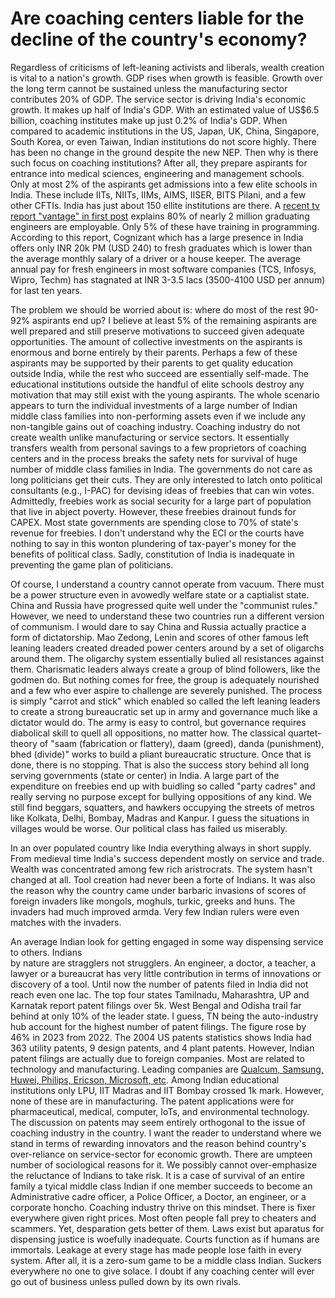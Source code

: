 # Are coaching centers liable for the decline of the country's economy?


Regardless of criticisms of left-leaning activists and liberals, wealth creation is vital to a nation's growth.
GDP rises when growth is feasible. Growth over the long term cannot be sustained unless 
the manufacturing sector contributes 20% of GDP. The service sector is driving India's economic growth. It makes 
up half of India's GDP. With an estimated value of US$6.5 billion, coaching institutes make up just 0.2% of India's
GDP.  When compared to academic institutions in the US, Japan, UK, China, Singapore, South Korea, or
even Taiwan, Indian institutions do not score highly. There has been no change in the ground despite the new NEP.
Then why is there such focus on coaching institutions? After all, they 
prepare aspirants for entrance into medical sciences, engineering and management schools. Only at most
2% of the aspirants get admissions into a few elite schools in India. These include IITs, NIITs, IIMs,
AIMS, IISER, BITS Pilani, and a few other CFTIs. India has just about 150 ellite institutions are there.
A [recent tv report "vantage" in first post](https://youtu.be/kK3OfIdlgTw?si=yFxV58E5C7e_PNI9) explains 
80% of nearly 2 million graduating engineers are employable. Only 5% of these have training in programming. 
According to this report, Cognizant which has a large presence in India offers only INR 20k PM (USD 240)
to fresh graduates which is lower than the average monthly salary of a driver or a house keeper. The 
average annual pay for fresh engineers in most software companies (TCS, Infosys, Wipro, Techm) has 
stagnated at INR 3-3.5 lacs (3500-4100 USD per annum) for last ten years. 
  
The problem we should be worried about is: where do most of the rest
90-92% aspirants end up? I believe at least 5% of the remaining aspirants are well prepared and
still preserve motivations to succeed given adequate opportunities. The amount of collective investments 
on the aspirants is enormous and borne entirely by their parents. Perhaps a few of these aspirants may 
be supported by their parents to get quality education outside India, while the rest who succeed are
essentially self-made. The educational institutions outside the handful of elite schools 
destroy any motivation that may still exist with the young aspirants. The whole scenario appears
to turn the individual investments of a large number
of Indian middle class families into non-performing assets even if we include any non-tangible gains out 
of coaching industry. Coaching industry do not create wealth unlike manufacturing or service sectors.
It essentially transfers wealth from personal savings to a few proprietors of coaching
centers and in the process breaks the safety nets for survival of huge number of middle 
class families in India. The governments do not care as long politicians get their cuts. 
They are only interested to 
latch onto political consultants (e.g., I-PAC) for devising ideas of freebies that can win votes.
Admittedly, freebies work as social security for a large part of population
that live in abject poverty. However, these freebies drainout funds for CAPEX. Most
state governments are spending close to 70% of state's revenue for freebies. I don't understand
why the ECI or the courts have nothing to say in this wonton plundering of tax-payer's money for
the benefits of political class. Sadly, constitution of India is inadequate in preventing
the game plan of politicians. 

Of course, I understand a country cannot operate from vacuum. There must be a power structure even in 
avowedly welfare state or a captialist state. China and Russia have progressed quite well
under the "communist rules." However, we need to understand these two countries run a different
version of communism. I would dare to say China and Russia actually practice a form of 
dictatorship. Mao Zedong, Lenin and scores of other famous left leaning leaders 
created dreaded power centers around by a set of oligarchs around them. The oligarchy system essentially
bulied all resistances against them. Charismatic leaders always create a group of blind followers, 
like the godmen do. But nothing comes for free, the group is adequately nourished and a few who 
ever aspire to challenge are severely punished. The process is simply "carrot and stick" which enabled 
so called the left leaning leaders to create a 
strong bureaucratic set up in army and governance much like a dictator would do. The army is easy to 
control, but governance requires diabolical skill to quell all oppositions, no matter how. The 
classical quartet-theory of "saam (fabrication or flattery), daam (greed), danda (punishment), bhed
(divide)" works to build a pliant bureaucratic structure. Once that is done, there is no
stopping. That is also the success story behind all long serving governments (state or center) in India.
A large part of the expenditure on freebies end up with buidling so called "party cadres" and really
serving no purpose except for bullying oppositions of any kind. We still find 
beggars, squatters, and hawkers occupying the streets of metros like Kolkata, Delhi, Bombay, 
Madras and Kanpur. I guess the situations in villages would be worse. Our political class has failed us miserably. 

In an over populated country like India everything always in short supply. From medieval time India's
success dependent mostly on service and trade. Wealth was concentrated among few rich aristrocrats.
The system hasn't changed at all. Tool creation had never been a forte of Indians. It was also the
reason why the country came under barbaric invasions of scores of foreign invaders like mongols,
moghuls, turkic, greeks and huns. The invaders had much improved armda. Very few Indian rulers 
were even matches with the invaders. 

An average Indian look for getting engaged in some way dispensing service to others. Indians  
by nature are stragglers not strugglers. An engineer, a doctor, a
teacher, a lawyer or a bureaucrat has very little contribution in terms of innovations or discovery
of a tool. Until now the number of patents filed in India did not reach even one lac. The top four
states Tamilnadu, Maharashtra, UP and Karnatak report patent filings over 5k. West Bengal and Odisha
trail far behind at only 10% of the leader state. I guess, TN being the auto-industry hub account for
the highest number of patent filings. The figure rose by 46% in 2023 from 2022. The 2004 US patents
statistics shows India had 363 utility patents,	9 design patents, and 4 plant patents. However, 
Indian patent filings are actually due to foreign companies. Most are related to technology and 
manufacturing. Leading companies are 
[Qualcum, Samsung, Huwei, Philips, Ericson, Microsoft, etc](https://insights.greyb.com/india-patent-trends-and-statistics/). 
Among Indian educational institutions only LPU, IIT Madras and IIT Bombay crossed 1k mark. However, none of
these are in manufacturing. The patent applications were for pharmaceutical, medical, computer, 
IoTs, and environmental technology. The discussion on patents may seem entirely orthogonal
to the issue of coaching industry in the country. I want the reader to understand where we stand 
in terms of rewarding innovators and the reason behind country's over-reliance on service-sector
for economic growth. There are umpteen number of sociological reasons for it. We possibly cannot 
over-emphasize the reluctance of Indians to take risk. It is a case of survival of an entire 
family a tyical middle class Indian if one member succeeds to become an Administrative cadre officer,
a Police Officer, a Doctor, an engineer, or a corporate honcho. Coaching industry thrive on this
mindset. There is fixer everywhere given right prices. Most often people fall prey to cheaters and
scammers. Yet, desparation gets better of them. Laws exist but aparatus for dispensing justice 
is woefully inadequate. Courts function as if humans are immortals. Leakage at every stage has
made people lose faith in every system. After all, it is a zero-sum game to be a middle class
Indian. Suckers everywhere no one to give solace. I doubt if any coaching center will ever 
go out of business unless pulled down by its own rivals.
